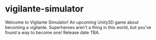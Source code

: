 # vigilante-simulator

Welcome to Vigilante Simulator! An upcoming Unity3D game about becoming a vigilante. Superheroes aren't a thing in this world, but you've found a way to become one! Release date TBA.
